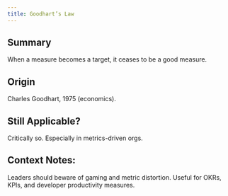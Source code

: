 ```yaml
---
title: Goodhart’s Law
---
```


## Summary

When a measure becomes a target, it ceases to be a good measure.

## Origin

Charles Goodhart, 1975 (economics).

## Still Applicable?

Critically so. Especially in metrics-driven orgs.

## Context Notes:

Leaders should beware of gaming and metric distortion. Useful for OKRs, KPIs, and developer productivity measures.
